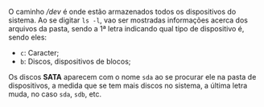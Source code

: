 O caminho */dev* é onde estão armazenados todos os dispositivos do sistema. Ao se digitar `ls -l`, vao ser mostradas informações acerca dos arquivos da pasta, sendo a 1ª letra indicando qual tipo de dispositivo é, sendo eles:
* `c`: Caracter;
* `b`: Discos, dispositivos de blocos;

Os discos **SATA** aparecem com o nome `sda` ao se procurar ele na pasta de dispositivos, a medida que se tem mais discos no sistema, a última letra muda, no caso `sda`, `sdb`, etc.